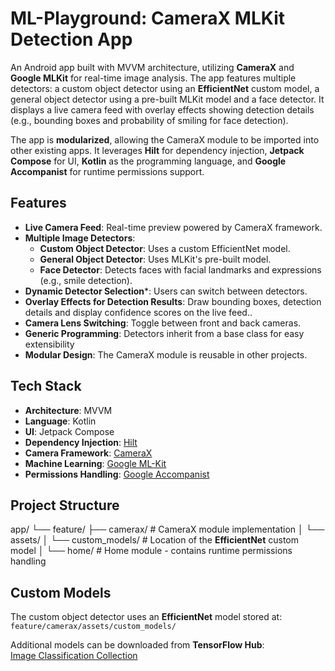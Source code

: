 # ML-Playground: CameraX MLKit Detection App

An Android app built with MVVM architecture, utilizing **CameraX** and **Google MLKit** for real-time image analysis.
The app features multiple detectors: a custom object detector using an **EfficientNet** custom model, a general object detector using a pre-built MLKit model and a face detector.
It displays a live camera feed with overlay effects showing detection details (e.g., bounding boxes and probability of smiling for face detection).

The app is **modularized**, allowing the CameraX module to be imported into other existing apps.
It leverages **Hilt** for dependency injection, **Jetpack Compose** for UI, **Kotlin** as the programming language, and **Google Accompanist** for runtime permissions support.

## Features

- **Live Camera Feed**: Real-time preview powered by CameraX framework.
- **Multiple Image Detectors**:
    - **Custom Object Detector**: Uses a custom EfficientNet model.
    - **General Object Detector**: Uses MLKit's pre-built model.
    - **Face Detector**: Detects faces with facial landmarks and expressions (e.g., smile detection).
- **Dynamic Detector Selection***: Users can switch between detectors.
- **Overlay Effects for Detection Results**: Draw bounding boxes, detection details and display confidence scores on the live feed..
- **Camera Lens Switching**: Toggle between front and back cameras.
- **Generic Programming**: Detectors inherit from a base class for easy extensibility
- **Modular Design**: The CameraX module is reusable in other projects.

## Tech Stack

- **Architecture**: MVVM
- **Language**: Kotlin
- **UI**: Jetpack Compose
- **Dependency Injection**: [Hilt](https://developer.android.com/training/dependency-injection/hilt-jetpack)
- **Camera Framework**: [CameraX](https://developer.android.com/media/camera/camerax)
- **Machine Learning**: [Google ML-Kit](https://developers.google.com/ml-kit/guides)
- **Permissions Handling**: [Google Accompanist](https://github.com/google/accompanist) 


## Project Structure
app/
└── feature/
    ├── camerax/                  # CameraX module implementation
    │   └── assets/
    │       └── custom_models/    # Location of the **EfficientNet** custom model
    │
    └── home/                     # Home module - contains runtime permissions handling


## Custom Models
The custom object detector uses an **EfficientNet** model stored at:  
`feature/camerax/assets/custom_models/`

Additional models can be downloaded from **TensorFlow Hub**:  
[Image Classification Collection](https://tfhub.dev/ml-kit/collections/image-classification/1)

